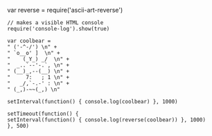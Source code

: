 var reverse = require('ascii-art-reverse')

    // makes a visible HTML console
    require('console-log').show(true)

    var coolbear =
    " ('-^-/') \n" +
    " `o__o' ]  \n" +
    "    (_Y_) _/  \n" +
    "  _..`--'-.`, \n" +
    " (__)_,--(__) \n" +
    "     7:   ; 1 \n" +
    "   _/,`-.-' : \n" +
    " (_,)-~~(_,) \n"

    setInterval(function() { console.log(coolbear) }, 1000)

    setTimeout(function() {
    setInterval(function() { console.log(reverse(coolbear)) }, 1000)
    }, 500)
